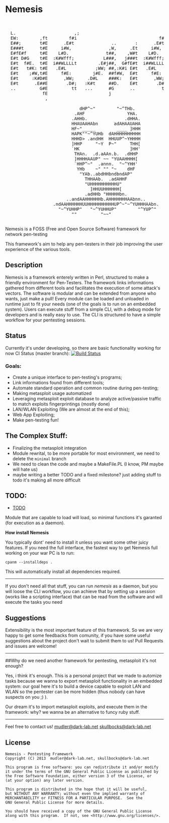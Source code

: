 Nemesis
=======

<pre>
                                                                                       
                                                                                           
  L.                      ,;                                ,;           .                .
  EW:        ,ft        f#i                               f#i           ;W  t            ;W
  E##;       t#E      .E#t              ..       :      .E#t           f#E  Ej          f#E
  E###t      t#E     i#W,              ,W,     .Et     i#W,          .E#f   E#,       .E#f 
  E#fE#f     t#E    L#D.              t##,    ,W#t    L#D.          iWW;    E#t      iWW;  
  E#t D#G    t#E  :K#Wfff;           L###,   j###t  :K#Wfff;       L##Lffi  E#t     L##Lffi
  E#t  f#E.  t#E  i##WLLLLt        .E#j##,  G#fE#t  i##WLLLLt     tLLG##L   E#t    tLLG##L 
  E#t   t#K: t#E   .E#L           ;WW; ##,:K#i E#t   .E#L           ,W#i    E#t      ,W#i  
  E#t    ;#W,t#E     f#E:        j#E.  ##f#W,  E#t     f#E:        j#E.     E#t     j#E.   
  E#t     :K#D#E      ,WW;     .D#L    ###K:   E#t      ,WW;     .D#j       E#t   .D#j     
  E#t      .E##E       .D#;   :K#t     ##D.    E#t       .D#;   ,WK,        E#t  ,WK,      
  ..         G#E         tt   ...      #G      ..          tt   EG.         E#t  EG.       
              fE                       j                        ,           ,;.  ,         
               ,                                                

                            dHP^~"        "~^THb.
                          .AHF                YHA.  
                         .AHHb.              .dHHA.  
                         HHAUAAHAbn      adAHAAUAHA  
                         HF~"_____        ____ ]HHH 
                         HAPK""~^YUHb  dAHHHHHHHHHH
                         HHHD> .andHH  HHUUP^~YHHHH
                         ]HHP     "~Y  P~"     THH[ 
                         `HK                   ]HH'  
                          THAn.  .d.aAAn.b.  .dHHP
                          ]HHHHAAUP" ~~ "YUAAHHHH[
                          `HHP^~"  .annn.  "~^YHH'
                           YHb    ~" "" "~    dHF
                            "YAb..abdHHbndbndAP"
                              THHAAb.  .adAHHF
                              "UHHHHHHHHHHU"     
                                ]HHUUHHHHHH[
                              .adHHb "HHHHHbn.
                       ..andAAHHHHHHb.AHHHHHHHAAbnn..
                  .ndAAHHHHHHUUHHHHHHHHHHUP^~"~^YUHHHAAbn.
                    "~^YUHHP"   "~^YUHHUP"        "^YUP^"
                         ""         "~~"

</pre>


Nemesis is a FOSS (Free and Open Source Software) framework for network pen-testing


This framework's aim to help any pen-testers in their job improving the user experience of the various tools.


## Description
Nemesis is a framework enterely written in Perl, structured to make a friendly environment for Pen-Testers.
The framework links informations gathered from different tools and facilitates the execution of some attack's vectors.
The software is modular and can be extended from anyone who wants, just make a pull!
Every module can be loaded and unloaded in runtime just to fit your needs (one of the goals is to run on an embedded system).
Users can execute stuff from a simple CLI, with a debug mode for developers and is really easy to use.
The CLI is structured to have a simple workflow for your pentesting sessions.

## Status
Currently it's under developing, so there are basic functionality working for now
CI Status (master branch): [![Build Status](https://travis-ci.org/dark-lab/Nemesis.png?branch=master)](https://travis-ci.org/dark-lab/Nemesis)

### Goals:

* Create a unique interface to pen-testing's programs;
* Link informations found from different tools;
* Automate standard operation and common routine during pen-testing;
* Making metasploit usage automatized
* Leveraging metasploit exploit database to analyze active/passive traffic to match exploits fingerprintings (mostly done)
* LAN/WLAN Exploiting (We are almost at the end of this);
* Web App Exploiting;
* Make pen-testing fun!

## The Complex Stuff:
* Finalizing the metasploit integration
* Module rewrital, to be more portable for most environment, we need to delete the ```minimal``` branch
* We need to clean the code and maybe a MakeFile.PL (I know, PM maybe will hate us)
* maybe writing a better TODO and a fixed milestone? just adding stuff to todo it's making all more difficult

## TODO:
- [TODO](/TODO)
 


Module that are capable to load will load, so minimal functions it's garanted (for execution as a daemon).


**How install Nemesis**

You typically dont' need to install it unless you want some other juicy features.
If you need the full interface, the fastest way to get Nemesis full working on your war PC is to run:

```cpanm --installdeps .```

This will automatically install all dependencies required.
***
If you don't need all that stuff, you can run *nemesis* as a daemon, but you will loose the CLI workflow, you can achieve that by setting up a session (works like a scripting interface) that can be read from the software and will execute the tasks you need

## Suggestions
Extensibility is the most important feature of this framework. 
So we are very happy to get some feedbacks from comunity, if you have some useful suggestions about the project don't wait to submit them to us! Pull Requests and issues are welcome!


***

##Why do we need another framework for pentesting, metasploit it's not enough?

Yes, i think it's enough. This is a personal project that we made to automize tasks because we wanna to export metasploit functionality in an embedded system: our goal here it's to build a device capable to exploit LAN and WLAN so the pentester can be more hidden (thus nobody can have suspects on you  ;)  ).

Our dream it's to import metasploit exploits, and execute them in the framework: why? we wanna be an alternative to funcy ruby stuff.

***

Feel free to contact us! 
mudler@dark-lab.net skullbocks@dark-lab.net


## License
    Nemesis - Pentesting Framework
    Copyright (C) 2013  mudler@dark-lab.net, skullbocks@dark-lab.net

    This program is free software: you can redistribute it and/or modify
    it under the terms of the GNU General Public License as published by
    the Free Software Foundation, either version 3 of the License, or
    (at your option) any later version.

    This program is distributed in the hope that it will be useful,
    but WITHOUT ANY WARRANTY; without even the implied warranty of
    MERCHANTABILITY or FITNESS FOR A PARTICULAR PURPOSE.  See the
    GNU General Public License for more details.

    You should have received a copy of the GNU General Public License
    along with this program.  If not, see <http://www.gnu.org/licenses/>.
